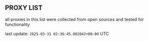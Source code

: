 ## PROXY LIST

all proxies in this list were collected from open sources and tested for functionality

last update: `2025-03-31 02:36:45.002042+00:00` UTC